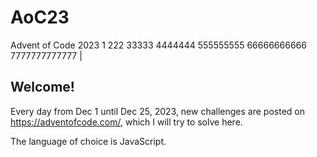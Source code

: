 # AoC23
Advent of Code 2023
      1
     222
    33333
   4444444
  555555555
 66666666666
7777777777777
      |

## Welcome!
Every day from Dec 1 until Dec 25, 2023, new challenges are posted on https://adventofcode.com/, which I will try to solve here.

The language of choice is JavaScript.
